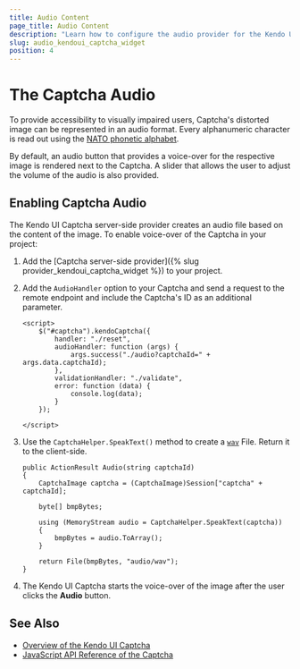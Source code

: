 ```yaml
---
title: Audio Content
page_title: Audio Content
description: "Learn how to configure the audio provider for the Kendo UI Captcha."
slug: audio_kendoui_captcha_widget
position: 4
---
```


# The Captcha Audio

To provide accessibility to visually impaired users, Captcha's distorted image can be represented in an audio format. Every alphanumeric character is read out using the [NATO phonetic alphabet](https://en.wikipedia.org/wiki/NATO_phonetic_alphabet).

By default, an audio button that provides a voice-over for the respective image is rendered next to the Captcha. A slider that allows the user to adjust the volume of the audio is also provided.

## Enabling Captcha Audio

The Kendo UI Captcha server-side provider creates an audio file based on the content of the image. To enable voice-over of the Captcha in your project:

1. Add the [Captcha server-side provider]({% slug provider_kendoui_captcha_widget %}) to your project.

1. Add the `AudioHandler` option to your Captcha and send a request to the remote endpoint and include the Captcha's ID as an additional parameter.

    ```
   <script>
        $("#captcha").kendoCaptcha({
            handler: "./reset",
            audioHandler: function (args) {
                args.success("./audio?captchaId=" + args.data.captchaId);
            },
            validationHandler: "./validate",
            error: function (data) {
                console.log(data);
            }
        });
        
    </script>
    ```

1. Use the `CaptchaHelper.SpeakText()` method to create a [`wav`](https://docs.fileformat.com/audio/wav/) File. Return it to the client-side.

    ```
    public ActionResult Audio(string captchaId)
    {
        CaptchaImage captcha = (CaptchaImage)Session["captcha" + captchaId];

        byte[] bmpBytes;
        
        using (MemoryStream audio = CaptchaHelper.SpeakText(captcha))
        {
            bmpBytes = audio.ToArray();
        }

        return File(bmpBytes, "audio/wav");
    }
    ```

1. The Kendo UI Captcha starts the voice-over of the image after the user clicks the **Audio** button.

## See Also

* [Overview of the Kendo UI Captcha](https://demos.telerik.com/kendo-ui/captcha/index)
* [JavaScript API Reference of the Captcha](/api/javascript/ui/captcha)
